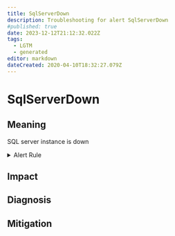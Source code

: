 ```yaml
---
title: SqlServerDown
description: Troubleshooting for alert SqlServerDown
#published: true
date: 2023-12-12T21:12:32.022Z
tags: 
  - LGTM
  - generated
editor: markdown
dateCreated: 2020-04-10T18:32:27.079Z
---
```


# SqlServerDown

## Meaning
[//]: # "Short paragraph that explains what the alert means"
SQL server instance is down

<details>
  <summary>Alert Rule</summary>

{{% rule "sql-server/ozarklake-mssql-exporter.yml" "SqlServerDown" %}}

<!-- Rule when generated

```yaml
alert: SqlServerDown
expr: mssql_up == 0
for: 0m
labels:
    severity: critical
annotations:
    summary: SQL Server down (instance {{ $labels.instance }})
    description: |-
        SQL server instance is down
          VALUE = {{ $value }}
          LABELS = {{ $labels }}
    runbook: https://github.com/srerun/prometheus-alerts/blob/main/content/runbooks/ozarklake-mssql-exporter/SqlServerDown.md

```

-->

</details>


## Impact
[//]: # "What could / will happen if the alert is not addressed"



## Diagnosis
[//]: # "Steps to take to identify the cause of the problem"



## Mitigation
[//]: # "The steps necessary to resolve the alert"

